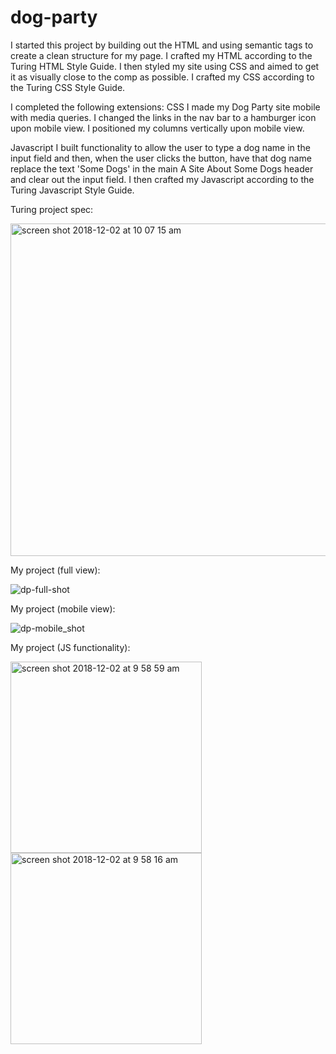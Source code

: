 # dog-party
I started this project by building out the HTML and using semantic tags to create a clean structure for my page. I crafted my HTML according to the Turing HTML Style Guide.
I then styled my site using CSS and aimed to get it as visually close to the comp as possible. I crafted my CSS according to the Turing CSS Style Guide. 

I completed the following extensions:
CSS
I made my Dog Party site mobile with media queries. I changed the links in the nav bar to a hamburger icon upon mobile view. 
I positioned my columns vertically upon mobile view.

Javascript
I built functionality to allow the user to type a dog name in the input field and then, when the user clicks the button, have that dog name replace the text 'Some Dogs' in the main A Site About Some Dogs header and clear out the input field. 
I then crafted my Javascript according to the Turing Javascript Style Guide.


Turing project spec:


<img width="532" alt="screen shot 2018-12-02 at 10 07 15 am" src="https://user-images.githubusercontent.com/40863560/49343114-26cb2000-f621-11e8-9ae2-cd080cc882b2.png">


My project (full view):


![dp-full-shot](https://user-images.githubusercontent.com/40863560/49343134-57ab5500-f621-11e8-99ed-40b53bf271b4.png)


My project (mobile view):


![dp-mobile_shot](https://user-images.githubusercontent.com/40863560/49343143-77db1400-f621-11e8-9bb9-44b8acef7492.png)


My project (JS functionality):


<img width="306" alt="screen shot 2018-12-02 at 9 58 59 am" src="https://user-images.githubusercontent.com/40863560/49343150-96d9a600-f621-11e8-82b3-8fa6674426de.png">


<img width="306" alt="screen shot 2018-12-02 at 9 58 16 am" src="https://user-images.githubusercontent.com/40863560/49343153-a3f69500-f621-11e8-94a3-99f97738104e.png">
